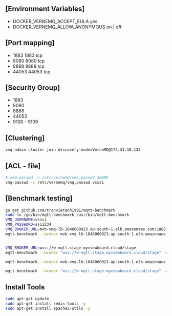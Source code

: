 ## [Environment Variables]
 - DOCKER_VERNEMQ_ACCEPT_EULA yes
 - DOCKER_VERNEMQ_ALLOW_ANONYMOUS on | off

## [Port mapping]
 - 1883	1883	tcp
 - 8080	8080	tcp
 - 8888	8888	tcp
 - 44053	44053	tcp

## [Security Group]

 - 1883
 - 8080
 - 8888
 - 44053
 - 9100 - 9109

## [Clustering]

```sh
vmq-admin cluster join discovery-node=VerneMQ@172.31.10.133
```

## [ACL - file]

```sh
# vmq-passwd -c /etc/vernemq/vmq.passwd $NAME
vmq-passwd -c /etc/vernemq/vmq.passwd vsssi
```


## [Benchmark testing]

```sh
go get github.com/tranvietanh1991/mqtt-benchmark
sudo ln /go/bin/mqtt-benchmark /usr/bin/mqtt-benchmark
VMQ_USERNAME=vsssi
VMQ_PASSWORD=ssi1234
VMQ_BROKER_URL=mvb-vmq-lb-1646000923.ap-south-1.elb.amazonaws.com:1883
mqtt-benchmark --broker mvb-vmq-lb-1646000923.ap-south-1.elb.amazonaws.com:1883 -username vsssi -password ssi1234 -clients 30000 -count 10 -size 11024 -qos 1 -delay 1  -msgtimeout 1000


VMQ_BROKER_URL=wss://w-mqtt.stage.myviewboard.cloud/stage
mqtt-benchmark --broker "wss://w-mqtt.stage.myviewboard.cloud/stage" -username vsssi -password ssi1234 -clients 30000 -count 10 -size 11024 -qos 1 -delay 1  -msgtimeout 1000

```


```sh
mqtt-benchmark --broker mvb-vmq-lb-1646000923.ap-south-1.elb.amazonaws.com:1883 -username vsssi -password ssi1234 -clients 3000 -count 10 -size 11024 -qos 1 -delay 1  -msgtimeout 1000

mqtt-benchmark --broker "wss://w-mqtt.stage.myviewboard.cloud/stage" -username vsssi -password ssi1234 -clients 3000 -count 10 -size 11024 -qos 1 -delay 1  -msgtimeout 1000

```

## Install Tools

```sh
sudo apt-get update
sudo apt-get install redis-tools -y
sudo apt-get install apache2-utils -y
```
